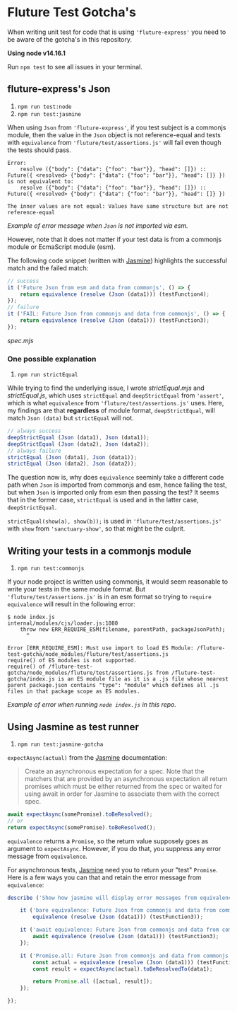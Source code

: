 # Fluture Test Gotcha's

When writing unit test for code that is using `'fluture-express'` you need to
be aware of the gotcha's in this repository.

**Using node v14.16.1**

Run `npm test` to see all issues in your terminal.


## fluture-express's Json

1. `npm run test:node`
1. `npm run test:jasmine`

When using `Json` from `'fluture-express'`, if you test subject is a commonjs
module, then the value in the `Json` object is not reference-equal and tests
with `equivalence` from `'fluture/test/assertions.js'` will fail even though
the tests should pass.

```
Error:
	resolve ({"body": {"data": {"foo": "bar"}}, "head": []}) :: Future({ <resolved> {"body": {"data": {"foo": "bar"}}, "head": []} })
is not equivalent to:
	resolve ({"body": {"data": {"foo": "bar"}}, "head": []}) :: Future({ <resolved> {"body": {"data": {"foo": "bar"}}, "head": []} })

The inner values are not equal: Values have same structure but are not reference-equal
```
_Example of error message when `Json` is not imported via esm._

However, note that it does not matter if your test data is from a commonjs
module or EcmaScript module (esm).

The following code snippet (written with [Jasmine][Jasmine]) highlights the
successful match and the failed match:

```js
// success
it ('Future Json from esm and data from commonjs', () => {
	return equivalence (resolve (Json (data1))) (testFunction4);
});
// failure
it ('FAIL: Future Json from commonjs and data from commonjs', () => {
	return equivalence (resolve (Json (data1))) (testFunction3);
});
```
_spec.mjs_

### One possible explanation

1. `npm run strictEqual`

While trying to find the underlying issue, I wrote _strictEqual.mjs_ and
_strictEqual.js_, which uses `strictEqual` and `deepStrictEqual` from `'assert'`,
which is what `equivalence` from `'fluture/test/assertions.js'` uses.
Here, my findings are that **regardless** of module format, `deepStrictEqual`,
will match `Json (data)` but `strictEqual` will not.

```js
// always success
deepStrictEqual (Json (data1), Json (data1));
deepStrictEqual (Json (data2), Json (data2));
// always failure
strictEqual (Json (data1), Json (data1));
strictEqual (Json (data2), Json (data2));
```

The question now is, why does `equivalence` seeminly take a different code path
when `Json` is imported from commonjs and esm, hence failing the test, but when
`Json` is imported only from esm then passing the test? It seems that in the
former case, `strictEqual` is used and in the latter case, `deepStrictEqual`.

`strictEqual(show(a), show(b));` is used in `'fluture/test/assertions.js'` with
`show` from `'sanctuary-show'`, so that might be the culprit.

## Writing your tests in a commonjs module

1. `npm run test:commonjs`

If your node project is written using commonjs, it would seem reasonable to
write your tests in the same module format. But `'fluture/test/assertions.js'`
is in an esm format so trying to `require` `equivalence` will result in the
following error:

```
$ node index.js
internal/modules/cjs/loader.js:1080
	throw new ERR_REQUIRE_ESM(filename, parentPath, packageJsonPath);
      ^

Error [ERR_REQUIRE_ESM]: Must use import to load ES Module: /fluture-test-gotcha/node_modules/fluture/test/assertions.js
require() of ES modules is not supported.
require() of /fluture-test-gotcha/node_modules/fluture/test/assertions.js from /fluture-test-gotcha/index.js is an ES module file as it is a .js file whose nearest parent package.json contains "type": "module" which defines all .js files in that package scope as ES modules.
```
_Example of error when running `node index.js` in this repo._


## Using Jasmine as test runner

1. `npm run test:jasmine-gotcha`

`expectAsync(actual)` from the [Jasmine][Jasmine] documentation:

> Create an asynchronous expectation for a spec. Note that the matchers that
> are provided by an asynchronous expectation all return promises which must be
> either returned from the spec or waited for using await in order for Jasmine
> to associate them with the correct spec.

```js
await expectAsync(somePromise).toBeResolved();
// or
return expectAsync(somePromise).toBeResolved();
```

`equivalence` returns a `Promise`, so the return value supposely goes as
argument to `expectAsync`. However, if you do that, you suppress any error
message from `equivalence`.

For asynchronous tests, [Jasmine][Jasmine] need you to return your "test"
`Promise`. Here is a few ways you can that and retain the error message
from `equivalence`:

```js
describe ('Show how jasmine will display error messages from equivalence', () => {

	it ('bare equivalence: Future Json from commonjs and data from commonjs', () =>
		equivalence (resolve (Json (data1))) (testFunction3));

	it ('await equivalence: Future Json from commonjs and data from commonjs', async () => {
		await equivalence (resolve (Json (data1))) (testFunction3);
	});

	it ('Promise.all: Future Json from commonjs and data from commonjs', () => {
		const actual = equivalence (resolve (Json (data1))) (testFunction3);
		const result = expectAsync(actual).toBeResolvedTo(data1);

		return Promise.all ([actual, result]);
	});

});
```

[Jasmine]: http://jasmine.github.io/
